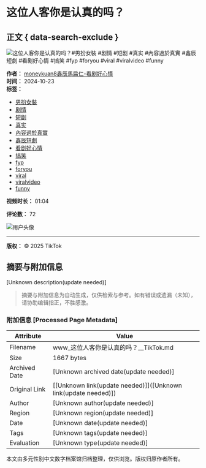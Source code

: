 # 这位人客你是认真的吗？

## 正文 { data-search-exclude }


![这位人客你是认真的吗？#男扮女裝 #剧情 #短剧 #真实 #內容過於真實 #鑫辰短劇 #看剧好心情 #搞笑 #fyp #foryou #viral #viralvideo #funny](https://p16-sign-va.tiktokcdn.com/obj/tos-maliva-p-0068/87277c2748984b858efe926c9b280800_1729685308?lk3s=81f88b70&x-expires=1737648000&x-signature=ciWGNHQaZ0W5o5v8F2wqY3Ga5Ck%3D&shp=81f88b70&shcp=-)

**作者：** [moneykuan8鑫辰馬扁仁-看剧好心情](https://www.tiktok.com/@moneykuan8)  
**时间：** 2024-10-23  
**标签：** 
- [男扮女裝](https://www.tiktok.com/tag/男扮女裝)
- [剧情](https://www.tiktok.com/tag/剧情)
- [短剧](https://www.tiktok.com/tag/短剧)
- [真实](https://www.tiktok.com/tag/真实)
- [內容過於真實](https://www.tiktok.com/tag/內容過於真實)
- [鑫辰短劇](https://www.tiktok.com/tag/鑫辰短劇)
- [看剧好心情](https://www.tiktok.com/tag/看剧好心情)
- [搞笑](https://www.tiktok.com/tag/搞笑)
- [fyp](https://www.tiktok.com/tag/fyp)
- [foryou](https://www.tiktok.com/tag/foryou)
- [viral](https://www.tiktok.com/tag/viral)
- [viralvideo](https://www.tiktok.com/tag/viralvideo)
- [funny](https://www.tiktok.com/tag/funny)

**视频时长：** 01:04

**评论数：** 72

![用户头像](https://p16-sign-va.tiktokcdn.com/tos-maliva-avt-0068/955552f3d65db9c01cade47278c5884c~c5_100x100.jpeg?lk3s=a5d48078&nonce=59489&refresh_token=4839b00d61286767276cdb960c758cee&x-expires=1737648000&x-signature=KCjNxOIpj5FpfB%2FsHaEk4t8hxz8%3D&shp=a5d48078&shcp=81f88b70)

---

**版权：** © 2025 TikTok
<!-- tcd_original_link https://www.tiktok.com/@moneykuan8/video/7428941790180297989 -->


## 摘要与附加信息

<!-- tcd_abstract -->
[Unknown description(update needed)]
<!-- tcd_abstract_end -->

> 摘要与附加信息为自动生成，仅供检索与参考。如有错误或遗漏（未知），请协助编辑指正，不胜感激。

### 附加信息 [Processed Page Metadata]

| Attribute       | Value                                  |
|-----------------|----------------------------------------|
| Filename        | www_这位人客你是认真的吗？__TikTok.md                             |
| Size            | 1667 bytes                           |
| Archived Date   | [Unknown archived date(update needed)]                             |
| Original Link   | [[Unknown link(update needed)]]([Unknown link(update needed)])                       |
| Author          | [Unknown author(update needed)]                               |
| Region          | [Unknown region(update needed)]                               |
| Date            | [Unknown date(update needed)]                                 |
| Tags            | [Unknown tags(update needed)]                                 |
| Evaluation            | [Unknown type(update needed)]                                 |
<!-- tcd_table_end -->

本文由多元性别中文数字档案馆归档整理，仅供浏览。版权归原作者所有。
